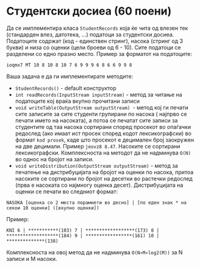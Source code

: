 # Студентски досиеа (60 поени)

Да се имплементира класа `StudentRecords` која ќе чита од влезен тек (стандарден влез, датотека, ...) податоци за
студентски досиеа. Податоците содржат (код - единствен стринг), насока (стринг од 3 букви) и низа со оценки (цели броеви
од 6 - 10). Сите податоци се разделени со едно празно место. Пример за форматот на податоците:

`ioqmx7 MT 10 8 10 8 10 7 6 9 9 9 6 8 6 6 9 9 8`

Ваша задача е да ги имплементирате методите:

- `StudentRecords()` - default конструктор
- `int readRecords(InputStream inputStream)` - метод за читање на податоците кој враќа вкупно прочитани записи
- `void writeTable(OutputStream outputStream) `- метод кој ги печати сите записите за сите студенти групирани по
  насока (
  најпрво се печати името на насоката), а потоа се печатат сите записи за студентите од таа насока сортирани според
  просекот во опаѓачки редослед (ако имаат ист просек според кодот лексикографски) во формат `kod prosek`, каде што
  просекот е децимален број заокружен на две децимали. Пример `jeovz8 8.47`. Насоките се сортирани лексикографски.
  Комплексноста на методот да не надминува `O(N)` во однос на бројот на записи.
- `void writeDistribution(OutputStream outputStream)` - метод за печатење на дистрибуцијата на бројот на оценки по
  насока, притоа насоките се сортирани по бројот на десетки во растечки редослед (прва е насоката со најмногу оценка
  десет). Дистрибуцијата на оценки се печати во следниот формат:

`NASOKA [оценка со 2 места порамнети во десно] | [по еден знак * на секои 10 оценки] ([вкупно оценки])`

Пример:

`KNI 6 | ***********(103)
7 | ******************(173)
8 | *******************(184)
9 | *****************(161)
10 | **************(138)`

Комплексноста на овој метод да не надминува `O(N∗M∗log2(M))` за N записи и M насоки.
